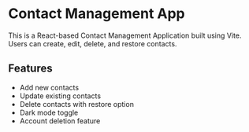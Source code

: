 # Contact Management App

This is a React-based Contact Management Application built using Vite.  
Users can create, edit, delete, and restore contacts.

## Features

- Add new contacts
- Update existing contacts
- Delete contacts with restore option
- Dark mode toggle
- Account deletion feature
